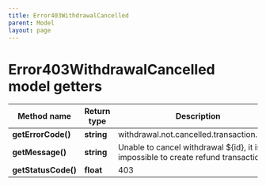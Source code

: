 ```yaml
---
title: Error403WithdrawalCancelled
parent: Model
layout: page
---
```


# Error403WithdrawalCancelled model getters

Method name | Return type | Description | Notes
------------ | ------------- | ------------- | -------------
**getErrorCode()** | **string** | withdrawal.not.cancelled.transaction.failed |
**getMessage()** | **string** | Unable to cancel withdrawal ${id}, it is impossible to create refund transaction. |
**getStatusCode()** | **float** | 403 |


